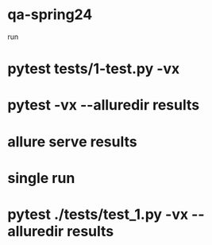# qa-spring24

run 
# pytest tests/1-test.py -vx
# pytest -vx --alluredir results    
# allure serve results   

# single run
# pytest ./tests/test_1.py -vx --alluredir results
